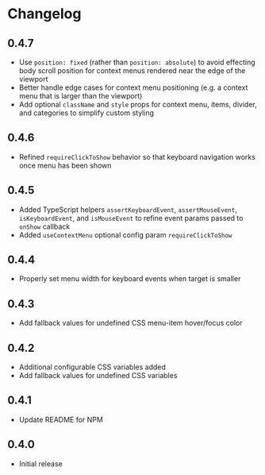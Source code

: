 # Changelog

## 0.4.7
* Use `position: fixed` (rather than `position: absolute`) to avoid effecting body scroll position for context menus rendered near the edge of the viewport
* Better handle edge cases for context menu positioning (e.g. a context menu that is larger than the viewport)
* Add optional `className` and `style` props for context menu, items, divider, and categories to simplify custom styling

## 0.4.6
* Refined `requireClickToShow` behavior so that keyboard navigation works once menu has been shown

## 0.4.5
* Added TypeScript helpers `assertKeyboardEvent`, `assertMouseEvent`, `isKeyboardEvent`, and `isMouseEvent` to refine event params passed to `onShow` callback
* Added `useContextMenu` optional config param `requireClickToShow`

## 0.4.4
* Properly set menu width for keyboard events when target is smaller

## 0.4.3
* Add fallback values for undefined CSS menu-item hover/focus color

## 0.4.2
* Additional configurable CSS variables added
* Add fallback values for undefined CSS variables

## 0.4.1
* Update README for NPM

## 0.4.0
* Initial release
